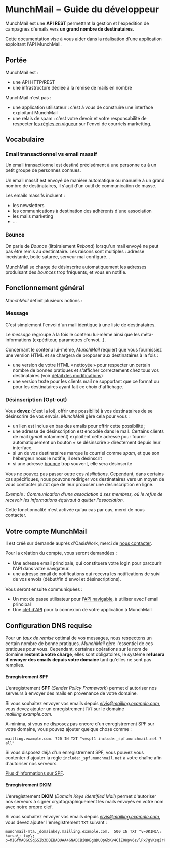 # MunchMail − Guide du développeur

MunchMail est une **API REST** permettant la gestion et l'expédition de
campagnes d'emails vers **un grand nombre de destinataires**.

Cette documentation vise à vous aider dans la réalisation d'une application
exploitant l'API MunchMail.

## Portée

MunchMail est :

- une API HTTP/REST
- une infrastructure dédiée à la remise de mails en nombre

MunchMail n'est pas :

- une application utilisateur : c'est à vous de construire une interface
  exploitant MunchMail
- une relais de spam : c'est votre devoir et votre
  responsabilité de respecter
  [les règles en vigueur](http://www.arobase.org/spam/comprendre-regulation.htm)
  sur l'envoi de courriels marketting.

## Vocabulaire

### Email transactionnel vs email massif

Un email transactionnel est destiné précisément à une personne ou à un petit
groupe de personnes connues.

Un email massif est envoyé de manière automatique ou manuelle à un grand
nombre de destinataires, il s'agit d'un outil de communication de masse.

Les emails massifs incluent :

- les newsletters
- les communications à destination des adhérents d'une association
- les mails marketing
- ...

### Bounce

On parle de *Bounce* (littéralement *Rebond*) lorsqu'un mail envoyé ne peut pas
être remis au destinataire. Les raisons sont multiples : adresse inexistante,
boite saturée, serveur mal configuré…

MunchMail se charge de désinscrire automatiquement les adresses produisant des
*bounces* trop fréquents, et vous en notifie.


## Fonctionnement général

*MunchMail* définit plusieurs notions :

### Message

C'est simplement l'envoi d'un mail identique à une liste de destinataires.

Le *message* regroupe à la fois le contenu lui-même ainsi que les
méta-informations (expéditeur, paramètres d'envoi...).

Concernant le contenu lui-même, *MunchMail* requiert que vous fournissiez une
version HTML et se chargera de proposer aux destinataires à la fois :

- une version de votre HTML « nettoyée » pour respecter un certain nombre de
  bonnes pratiques et s'afficher correctement chez tous vos destinataires (voir
  [détail des modifications](/annexes/#details-des-modifications-appliquees-aux-emails))
- une version texte pour les clients mail ne supportant que ce format ou pour les
  destinataires ayant fait ce choix d'affichage.

### Désinscription (Opt-out)

Vous **devez** (c'est la loi), offrir une possibilité à vos destinataires de se
désinscrire de vos envois. *MunchMail* gère cela pour vous :

- un lien est inclus en bas des emails pour offrir cette possibilité ;
- une adresse de désinscription est encodée dans le mail. Certains clients de
  mail (*gmail* notamment) exploitent cette adresse pour fournir automatiquement
  un bouton « se désinscrire » directement depuis leur interface.
- si un de vos destinataires marque le courriel comme *spam*, et que son
  hébergeur nous le notifie, il sera désinscrit
- si une adresse [bounce](#bounce) trop souvent, elle sera désinscrite

Vous ne pouvez pas passer outre ces *résiliations*. Cependant, dans certains cas
spécifiques, nous pouvons rediriger vos destinataires vers un moyen de vous
contacter plutôt que de leur proposer une désinscription en ligne.

*Exemple : Communication d'une association à ses membres, où le refus de recevoir
 les informations équivaut à quitter l'association.*

Cette fonctionnalité n'est activée qu'au cas par cas, merci de nous contacter.


## Votre compte MunchMail

Il est créé sur demande auprès d'OasisWork, merci de
[nous contacter](http://www.oasiswork.fr/contact/).

Pour la création du compte, vous seront demandées :

* Une adresse email principale, qui constituera votre login pour parcourir l'API
  dans votre navigateur.
* une adresse email de notifications qui recevra les notifications de suivi de
  vos envois (début/fin d'envoi et désinscriptions).

Vous seront ensuite communiquées :

* Un mot de passe utilisateur pour l'[API navigable](api/intro/#api-navigable), à utiliser avec
  l'email principal
* Une [clef d'API](api/auth/#par-clef-dapi-http-basic) pour la connexion de votre application à MunchMail

## Configuration DNS requise

Pour un *taux de remise* optimal de vos messages, nous respectons un certain
nombre de bonne pratiques. *MunchMail* gère l'essentiel de ces pratiques pour
vous. Cependant, certaines opérations sur le nom de domaine **restent à votre
charge**, elles sont obligatoires, le système **refusera d'envoyer des emails
depuis votre domaine** tant qu'elles ne sont pas remplies.

#### Enregistrement SPF

L'enregistrement **SPF** (*Sender Policy Framework*) permet d'autoriser nos
serveurs à envoyer des mails en provenance de votre domaine.

Si vous souhaitez envoyer vos emails depuis *elvis@mailling.example.com*, vous
devez ajouter un enregistrement `TXT` sur le domaine *mailling.example.com*.

A-minima, si vous ne disposez pas encore d'un enregistrement SPF sur votre
domaine, vous pouvez ajouter quelque chose comme :

    mailling.example.com. 720 IN TXT "v=spf1 include:_spf.munchmail.net ?all"

Si vous disposez déjà d'un enregistrement SPF, vous pouvez vous contenter
d'ajouter la règle `include:_spf.munchmail.net` à votre chaîne afin
d'autoriser nos serveurs.

[Plus d'informations sur SPF](http://fr.wikipedia.org/wiki/Sender_Policy_Framework).

#### Enregistrement DKIM

L'enregistrement **DKIM** (*Domain Keys Identified Mail*) permet d'autoriser nos
serveurs à signer cryptographiquement les mails envoyés en votre nom avec notre
propre clef.

Si vous souhaitez envoyer vos emails depuis *elvis@mailling.example.com*, vous
devez ajouter l'enregistrement `TXT` suivant :

	munchmail-mta._domainkey.mailling.example.com.	500 IN TXT "v=DKIM1\; k=rsa\; t=y\; p=MIGfMA0GCSqGSIb3DQEBAQUAA4GNADCBiQKBgQDUOpGbKv4CiE0Wpv6z/lPx7gVKsqirF45wvySQwBampWcVbB152vBG59bFEtCmk9fwelon7JPAazFH67VhgVbCdGh+oZ2+iMnfRzo7yA1SaR2UeFXQUdxVvkDE5tf194/groY07fOyb5ukuYZMI35/8xrhmYed+yQz/RDchTprUQIDAQAB"
